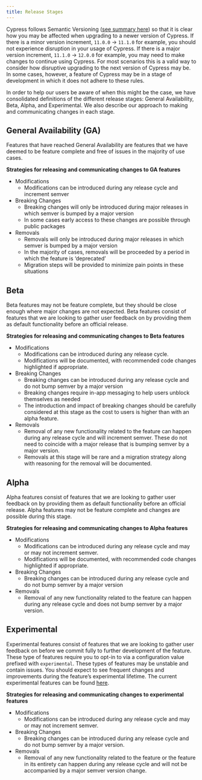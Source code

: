```yaml
---
title: Release Stages
---
```


Cypress follows Semantic Versioning
([see summary here](https://semver.org/#summary)) so that it is clear how you
may be affected when upgrading to a newer version of Cypress. If there is a
minor version increment, `11.0.0` → `11.1.0` for example, you should not
experience disruption in your usage of Cypress. If there is a major version
increment, `11.1.0` → `12.0.0` for example, you may need to make changes to
continue using Cypress. For most scenarios this is a valid way to consider how
disruptive upgrading to the next version of Cypress may be. In some cases,
however, a feature of Cypress may be in a stage of development in which it does
not adhere to these rules.

In order to help our users be aware of when this might be the case, we have
consolidated definitions of the different release stages: General Availability,
Beta, Alpha, and Experimental. We also describe our approach to making and
communicating changes in each stage.

## General Availability (GA)

Features that have reached General Availability are features that we have deemed
to be feature complete and free of issues in the majority of use cases.

**Strategies for releasing and communicating changes to GA features**

- Modifications
  - Modifications can be introduced during any release cycle and increment
    semver
- Breaking Changes
  - Breaking changes will only be introduced during major releases in which
    semver is bumped by a major version
  - In some cases early access to these changes are possible through public
    packages
- Removals
  - Removals will only be introduced during major releases in which semver is
    bumped by a major version
  - In the majority of cases, removals will be proceeded by a period in which
    the feature is ‘deprecated’
  - Migration steps will be provided to minimize pain points in these situations

## Beta

Beta features may not be feature complete, but they should be close enough where
major changes are not expected. Beta features consist of features that we are
looking to gather user feedback on by providing them as default functionality
before an official release.

**Strategies for releasing and communicating changes to Beta features**

- Modifications
  - Modifications can be introduced during any release cycle.
  - Modifications will be documented, with recommended code changes highlighted
    if appropriate.
- Breaking Changes
  - Breaking changes can be introduced during any release cycle and do not bump
    semver by a major version
  - Breaking changes require in-app messaging to help users unblock themselves
    as needed
  - The introduction and impact of breaking changes should be carefully
    considered at this stage as the cost to users is higher than with an alpha
    feature.
- Removals
  - Removal of any new functionality related to the feature can happen during
    any release cycle and will increment semver. These do not need to coincide
    with a major release that is bumping semver by a major version.
  - Removals at this stage will be rare and a migration strategy along with
    reasoning for the removal will be documented.

## Alpha

Alpha features consist of features that we are looking to gather user feedback
on by providing them as default functionality before an official release. Alpha
features may not be feature complete and changes are possible during this stage.

**Strategies for releasing and communicating changes to Alpha features**

- Modifications
  - Modifications can be introduced during any release cycle and may or may not
    increment semver.
  - Modifications will be documented, with recommended code changes highlighted
    if appropriate.
- Breaking Changes
  - Breaking changes can be introduced during any release cycle and do not bump
    semver by a major version
- Removals
  - Removal of any new functionality related to the feature can happen during
    any release cycle and does not bump semver by a major version.

## Experimental

Experimental features consist of features that we are looking to gather user
feedback on before we commit fully to further development of the feature. These
type of features require you to opt-in to via a configuration value prefixed
with `experimental`. These types of features may be unstable and contain issues.
You should expect to see frequent changes and improvements during the feature’s
experimental lifetime. The current experimental features can be found
[here](/guides/references/experiments).

**Strategies for releasing and communicating changes to experimental features**

- Modifications
  - Modifications can be introduced during any release cycle and may or may not
    increment semver.
- Breaking Changes
  - Breaking changes can be introduced during any release cycle and do not bump
    semver by a major version.
- Removals
  - Removal of any new functionality related to the feature or the feature in
    its entirety can happen during any release cycle and will not be accompanied
    by a major semver version change.
